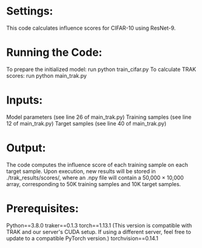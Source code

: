# Settings: 
This code calculates influence scores for CIFAR-10 using ResNet-9.

# Running the Code: 
To prepare the initialized model: run python train_cifar.py
To calculate TRAK scores: run python main_trak.py

# Inputs:
Model parameters (see line 26 of main_trak.py)
Training samples (see line 12 of main_trak.py)
Target samples (see line 40 of main_trak.py)

# Output: 
The code computes the influence score of each training sample on each target sample. Upon execution, new results will be stored in ./trak_results/scores/, where an .npy file will contain a 50,000 × 10,000 array, corresponding to 50K training samples and 10K target samples. 

# Prerequisites:
Python==3.8.0
traker==0.1.3 
torch==1.13.1 (This version is compatible with TRAK and our server's CUDA setup. If using a different server, feel free to update to a compatible PyTorch version.)
torchvision==0.14.1
